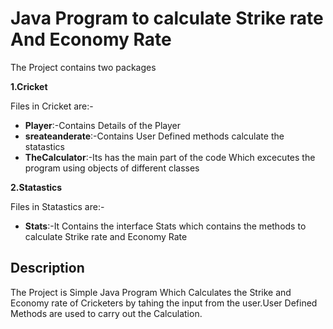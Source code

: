 # Java Program to calculate Strike rate And Economy Rate
The Project contains two packages
  
**1.Cricket**

Files in Cricket are:-

* __Player__:-Contains Details of the Player   
* __sreateanderate__:-Contains User Defined methods calculate the statastics
* __TheCalculator__:-Its has the main part of the code Which excecutes the program using objects of different classes

**2.Statastics**

Files in Statastics are:-

* __Stats__:-It Contains the interface Stats which contains the methods to calculate Strike rate and Economy Rate

## Description
The Project is Simple Java Program Which Calculates the Strike and Economy rate of Cricketers by tahing the input from the user.User Defined Methods are used to carry out the Calculation.

